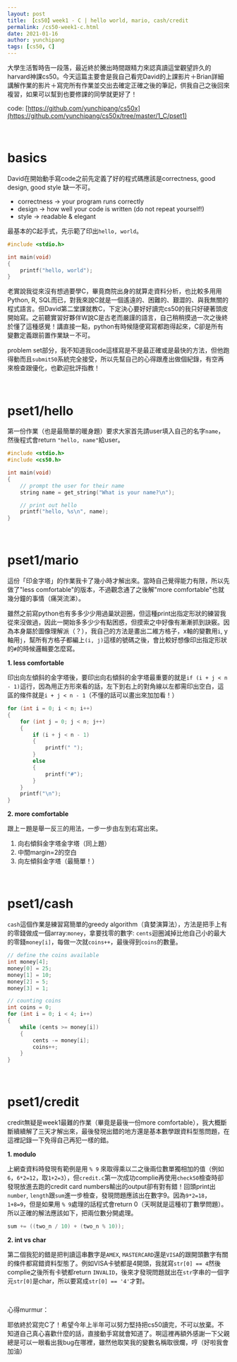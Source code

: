 ```yaml
---
layout: post
title: 【cs50】week1 - C | hello world, mario, cash/credit
permalink: /cs50-week1-c.html
date: 2021-01-16
author: yunchipang
tags: [cs50, C]
---
```


大學生活暫時告一段落，最近終於騰出時間跟精力來認真讀這堂觀望許久的harvard神課cs50。今天這篇主要會是我自己看完David的上課影片＋Brian詳細講解作業的影片＋寫完所有作業並交出去確定正確之後的筆記，供我自己之後回來複習，如果可以幫到也要修課的同學就更好了！

code: [https://github.com/yunchipang/cs50x](https://github.com/yunchipang/cs50x/tree/master/1_C/pset1)

<br>

# **basics**

David在開始動手寫code之前先定義了好的程式碼應該是correctness, good design, good style 缺一不可。

- correctness → your program runs correctly
- design → how well your code is written (do not repeat  yourself!)
- style → readable & elegant

最基本的C起手式，先示範了印出`hello, world`。

```c
#include <stdio.h>

int main(void)
{
    printf("hello, world");
}
```

老實說我從來沒有想過要學C，畢竟商院出身的就算走資料分析，也比較多用用Python, R, SQL而已，對我來說C就是一個遙遠的、困難的、艱澀的、與我無關的程式語言。但David第二堂課就教C，下定決心要好好讀完cs50的我只好硬著頭皮開始寫。之前聽實習好夥伴W說C是古老而嚴謹的語言，自己稍稍摸過一次之後終於懂了這種感覺！講直接一點，python有時候隨便寫寫都跑得起來，C卻是所有變數定義跟前置作業缺ㄧ不可。

problem set部分，我不知道我code這樣寫是不是最正確或是最快的方法，但他跑得動而且`submit50`系統完全接受，所以先幫自己的心得跟產出做個紀錄，有空再來檢查跟優化，也歡迎批評指教！

<br>

# **pset1/hello**

第一份作業（也是最簡單的暖身題）要求大家首先請user填入自己的名字`name`，然後程式會return `"hello, name"`給user。

```c
#include <stdio.h>
#include <cs50.h>

int main(void)
{
    // prompt the user for their name
    string name = get_string("What is your name?\n");

    // print out hello
    printf("hello, %s\n", name);
}
```

<br>

# **pset1/mario**

這份「印金字塔」的作業我卡了幾小時才解出來。當時自己覺得能力有限，所以先做了"less comfortable"的版本，不過觀念通了之後解"more comfortable"也就幾分鐘的事情（痛哭流涕）。

雖然之前寫python也有多多少少用過巢狀迴圈，但這種print出指定形狀的練習我從來沒做過，因此一開始多多少少有點困惑，但摸索之中好像有漸漸抓到訣竅。因為本身屬於圖像理解派（？），我自己的方法是畫出二維方格子，x軸的變數用`i`, y軸用`j`，幫所有方格子都編上`(i, j)`這樣的號碼之後，會比較好想像印出指定形狀的`#`的時候邏輯要怎麼寫。

**1. less comfortable**

印出向左傾斜的金字塔後，要印出向右傾斜的金字塔最重要的就是`if (i + j < n - 1)`這行，因為用正方形來看的話，左下到右上的對角線以左都需印出空白，這區的條件就是`i + j < n - 1`（不懂的話可以畫出來加加看！）

```c
for (int i = 0; i < n; i++)
{
    for (int j = 0; j < n; j++)
    {
        if (i + j < n - 1)
        {
            printf(" ");
        }
        else
        {
            printf("#");
        }
    }
    printf("\n");
}
```

**2. more comfortable**

跟上ㄧ題是舉一反三的用法，一步一步由左到右寫出來。

1.  向右傾斜金字塔金字塔（同上題）
2. 中間margin=2的空白
3. 向左傾斜金字塔（最簡單！）

<br>

# **pset1/cash**

`cash`這個作業是練習寫簡單的greedy algorithm（貪婪演算法），方法是把手上有的零錢做成一個array:`money`，拿要找零的數字: `cents`迴圈減掉比他自己小的最大的零錢`money[i]`，每做一次就`coins++`，最後得到`coins`的數量。

```c
// define the coins available
int money[4];
money[0] = 25;
money[1] = 10;
money[2] = 5;
money[3] = 1;

// counting coins
int coins = 0;
for (int i = 0; i < 4; i++)
{
    while (cents >= money[i])
    {
        cents -= money[i];
        coins++;
    }
}
```

<br>

# **pset1/credit**

credit無疑是week1最難的作業（畢竟是最後一份more comfortable），我大概斷斷續續解了三天才解出來，最後發現出錯的地方還是基本數學跟資料型態問題，在這裡記錄一下免得自己再犯一樣的錯。

**1. modulo**

上網查資料時發現有範例是用 `% 9` 來取得乘以二之後兩位數單獨相加的值（例如`6`，`6*2=12`，取`1+2=3`），但`credit.c`第一次成功complie再使用`check50`檢查時卻發現放進去跑的credit card numbers輸出的output卻有對有錯！回頭print出`number`, `length`跟`sum`進一步檢查，發現問題應該出在數字9。因為`9*2=18`，`1+8=9`，但是如果用 `% 9`處理的話程式會return 0（天啊就是這種初丁數學問題）。所以正確的解法應該如下，把兩位數分開處理。

```c
sum += ((two_n / 10) + (two_n % 10));
```
**2. int vs char**

第二個我犯的錯是把判讀這串數字是`AMEX`, `MASTERCARD`還是`VISA`的跟開頭數字有關的條件都寫錯資料型態了。例如VISA卡號都是4開頭，我就寫`str[0] == 4`然後complie之後所有卡號都return `INVALID`，後來才發現問題就出在`str`字串的一個字元`str[0]`是char，所以要寫成`str[0] == '4'`才對。

<br>

心得murmur：

耶依終於寫完C了！希望今年上半年可以努力堅持把cs50讀完，不可以放棄。不知道自己真心喜歡什麼的話，直接動手寫就會知道了。啊這裡再額外感謝一下父親總是可以一眼看出我bug在哪裡，雖然他取笑我的變數名稱取很爛，哼（好啦我會加油）

<br>